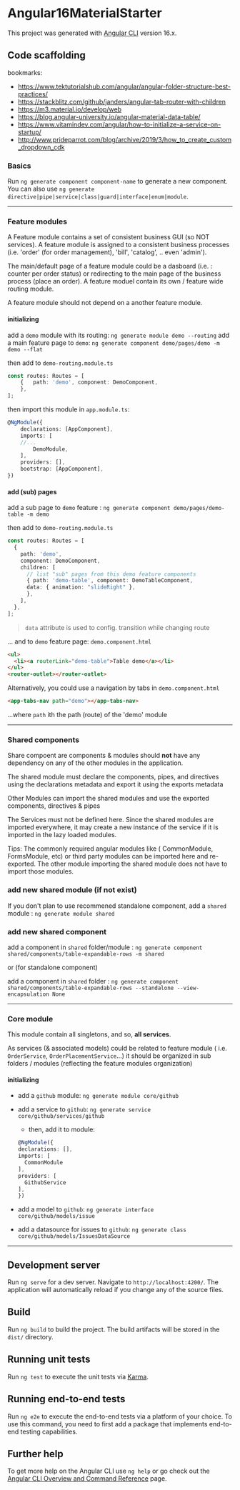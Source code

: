 # Angular16MaterialStarter

This project was generated with [Angular CLI](https://github.com/angular/angular-cli) version 16.x.

## Code scaffolding

bookmarks:

-   https://www.tektutorialshub.com/angular/angular-folder-structure-best-practices/
-   https://stackblitz.com/github/janders/angular-tab-router-with-children
-   https://m3.material.io/develop/web
-   https://blog.angular-university.io/angular-material-data-table/
-   https://www.vitamindev.com/angular/how-to-initialize-a-service-on-startup/
-   http://www.prideparrot.com/blog/archive/2019/3/how_to_create_custom_dropdown_cdk

### Basics

Run `ng generate component component-name` to generate a new component. You can also use `ng generate directive|pipe|service|class|guard|interface|enum|module`.

---

### Feature modules

A Feature module contains a set of consistent business GUI (so NOT services). A feature module is assigned to a consistent business processes (i.e. 'order' (for order management), 'bill', 'catalog', .. even 'admin').

The main/default page of a feature module could be a dasboard (i.e. : counter per order status) or redirecting to the main page of the business process (place an order). A feature moduel contain its own / feature wide routing module.

A feature module should not depend on a another feature module.

#### initializing

add a `demo` module with its routing: `ng generate module demo --routing`
add a main feature page to `demo`: `ng generate component demo/pages/demo -m demo --flat`

then add to `demo-routing.module.ts`

```typescript
const routes: Routes = [
    {   path: 'demo', component: DemoComponent,
    },
];
```

then import this module in `app.module.ts`:

```typescript
@NgModule({
	declarations: [AppComponent],
	imports: [
    //...
		DemoModule,
	],
	providers: [],
	bootstrap: [AppComponent],
})
```

#### add (sub) pages

add a sub page to `demo` feature : `ng generate component demo/pages/demo-table -m demo`

then add to `demo-routing.module.ts`

```typescript
const routes: Routes = [
  {
    path: 'demo',
    component: DemoComponent,
    children: [
      // list "sub" pages from this demo feature components
      { path: 'demo-table', component: DemoTableComponent,
      data: { animation: "slideRight" },
      },
    ],
  },
];
```

> `data` attribute is used to config. transition while changing route

... and to `demo` feature page: `demo.component.html`

```html
<ul>
  <li><a routerLink="demo-table">Table demo</a></li>
</ul>
<router-outlet></router-outlet>
```

Alternatively, you could use a navigation by tabs in `demo.component.html`

```html
<app-tabs-nav path="demo"></app-tabs-nav>
```

...where `path` ith the path (route) of the 'demo' module

---

### Shared components

Share compoent are components & modules should **not** have any dependency on any of the other modules in the application.

The shared module must declare the components, pipes, and directives using the declarations metadata and export it using the exports metadata

Other Modules can import the shared modules and use the exported components, directives & pipes

The Services must not be defined here. Since the shared modules are imported everywhere, it may create a new instance of the service if it is imported in the lazy loaded modules.

Tips: The commonly required angular modules like ( CommonModule, FormsModule, etc) or third party modules can be imported here and re-exported. The other module importing the shared module does not have to import those modules.

### add new shared module (if not exist)

If you don't plan to use recommened standalone component,
add a `shared` module : `ng generate module shared`

### add new shared component

add a component in `shared` folder/module : `ng generate component shared/components/table-expandable-rows -m shared`

or (for standalone component)

add a component in `shared` folder : `ng generate component shared/components/table-expandable-rows --standalone --view-encapsulation None`

---

### Core module

This module contain all singletons, and so, **all services**.

As services (& associated models) could be related to feature module ( i.e. `OrderService`, `OrderPlacementService`...) it should be organized in sub folders / modules (reflecting the feature modules organization)

#### initializing

-   add a `github` module: `ng generate module core/github`
-   add a service to `github`: `ng generate service core/github/services/github`

    -   then, add it to module:

    ```typescript
    @NgModule({
    declarations: [],
    imports: [
      CommonModule
    ],
    providers: [
      GithubService
    ],
    })
    ```

-   add a model to `github`: `ng generate interface core/github/models/issue`
-   add a datasource for issues to `github`: `ng generate class core/github/models/IssuesDataSource`

---

## Development server

Run `ng serve` for a dev server. Navigate to `http://localhost:4200/`. The application will automatically reload if you change any of the source files.

## Build

Run `ng build` to build the project. The build artifacts will be stored in the `dist/` directory.

## Running unit tests

Run `ng test` to execute the unit tests via [Karma](https://karma-runner.github.io).

## Running end-to-end tests

Run `ng e2e` to execute the end-to-end tests via a platform of your choice. To use this command, you need to first add a package that implements end-to-end testing capabilities.

## Further help

To get more help on the Angular CLI use `ng help` or go check out the [Angular CLI Overview and Command Reference](https://angular.io/cli) page.
